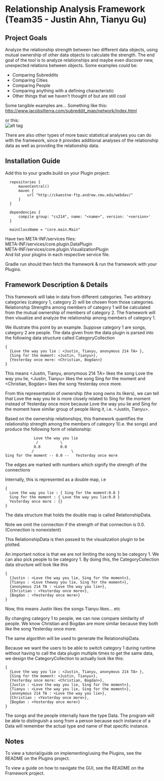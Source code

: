 # Relationship Analysis Framework <br /> (Team35 - Justin Ahn, Tianyu Gu)

## Project Goals
Analyze the relationship strength between two different data objects, using mutual ownership of other data objects 
to calculate the strength.
The end goal of the tool is to analyze relationships and maybe even discover new, unexpected relations between objects.
Some examples could be: 
* Comparing Subreddits
* Comparing Cities
* Comparing People
* Comparing anything with a defining characteristic
* Other things that we haven't thought of but are still cool

Some tangible examples are...
Something like this: http://www.jacobsilterra.com/subreddit_map/network/index.html

or this: <br /> ![alt tag](http://www.seilevel.com/requirements/wp-content/uploads/2015/02/1-Alluvial-Diagram-Ex..png)

There are also other types of more basic statistical analyses you can do with the framework, since it provides additional analyses
of the relationship data as well as providing the relationship data.

## Installation Guide
Add this to your gradle.build on your Plugin project:
```
  repositories {
      mavenCentral()
      maven {
          url "http://ckaestne-ftp.andrew.cmu.edu/webdav/"
      }
  }

  dependencies {
      compile group: "cs214", name: "<name>", version: '<version>'
  }
  
  mainClassName = "core.main.Main"
```
Have two META-INF/services files:
<br />META-INF/services/core.plugin.DataPlugin
<br />META-INF/services/core.plugin.VisualizationPlugin
<br />And list your plugins in each respective service file.

Gradle run should then fetch the framework & run the framework with your Plugins.

## Framework Description & Details
This framework will take in data from different categories. 
Two arbitrary categories (category 1, category 2) will be chosen from those categories. 
Relationship Strengths among members of category 1 will be calculated from the mutual ownership of members of category 2.
The framework will then visualize and analyze the relationship among members of category 1. 

We illustrate this point by an example. Suppose category 1 are songs, category 2 are people. 
The data given from the data plugin is parsed into the following data structure called CategoryCollection
```
{
  {Love the way you lie : <Justin, Tianyu, anonymous 214 TA> },
  {Sing for the moment: <Justin, Tianyu>},
  {Yesterday once more: <Christian, Bogdan>}
}
```
This means <Justin, Tianyu, anonymous 214 TA> likes the song Love the way you lie, 
           <Justin, Tianyu> likes the song Sing for the moment and
           <Christian, Bogdan> likes the song Yesterday once more.

From this representation of ownership (the song owns its likers), we can 
tell that Love the way you lie is more closely related to Sing for the moment instead of Yesterday once more
because Love the way you lie and Sing for the moment have similar group of people liking it, i.e. <Justin, Tianyu>. 

Based on the ownership relationships, this framework quantifies the 
relationship strength among the members of category 1(i.e. the songs) and produce the 
following form of relationship:
```
             Love the way you lie
              /    		 \
             0.8		 0.0
            /		          \	
Sing for the moment -- 0.0 --   Yesterday once more
```
The edges are marked with numbers which signify the strength of the connections

Internally, this is represented as a double map, i.e
```
{
  Love the way you lie : { Sing for the moment:0.8 }
  Sing for the moment : { Love the way you lie:0.8 }
  Yesterday once more : {}
}
```
The data structure that holds the double map is called RelationshipData.

Note we omit the connection if the strength of that connection is 0.0. (Connection is nonexistent)

This RelationshipData is then passed to the visualization plugin to be plotted.

An important notice is that we are not limiting the song to be category 1. 
We can also pick people to be category 1. By doing this, the CategoryCollection data structure will look like this
```
{
  {Justin : <Love the way you lie, Sing for the moment>},
  {Tianyu : <Love theway you lie, Sing for the moment>},
  {anonymous 214 TA : <Love the way you lie>},
  {Christian : <Yesterday once more>},
  {Bogdan : <Yesterday once more>}
}
```
Now, this means Justin likes the songs <Love the way you lie...>
                Tianyu likes... etc

By changing category 1 to people, we can now compare similarity of people.
We know Christian and Bogdan are more similar because they both like the song Yesterday once more.

The same algorithm will be used to generate the RelationshipData. 

Because we want the users to be able to switch category 1 during runtime without having to 
call the data plugin multiple times to get the same data, we design the CategoryCollection to 
actually look like this:
```
{
  {Love the way you lie : <Justin, Tianyu, anonymous 214 TA> },
  {Sing for the moment: <Justin, Tianyu>},
  {Yesterday once more: <Christian, Bogdan>}, 
  {Justin : <Love the way you lie, Sing for the moment>},
  {Tianyu : <Love the way you lie, Sing for the moment>},
  {anonymous 214 TA : <Love the way you lie>},
  {Christian : <Yesterday once more>},
  {Bogdan : <Yesterday once more>}
}
```
The songs and the people internally have the type Data. The program will be able to 
distinguish a song from a person because each instance of a Data will remember the
actual type and name of that specific instance.

## Notes

To view a tutorial/guide on implementing/using the Plugins, see the README on the Plugins project.

To view a guide on how to navigate the GUI, see the README on the Framework project.
























